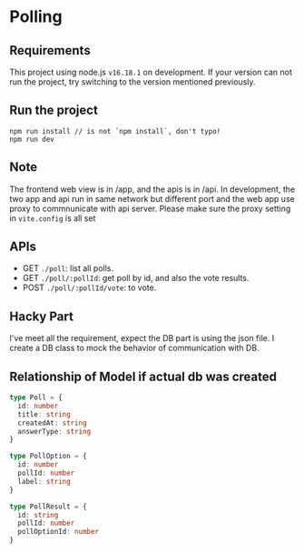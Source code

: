 # Polling

## Requirements

This project using node.js `v16.18.1` on development. If your version can not run the project, try switching to the version mentioned previously.

## Run the project

```
npm run install // is not `npm install`, don't typo!
npm run dev
```

## Note

The frontend web view is in /app, and the apis is in /api.
In development, the two app and api run in same network but different port and the web app use proxy to commnunicate with api server.
Please make sure the proxy setting in `vite.config` is all set

## APIs

- GET `./poll`: list all polls.
- GET `./poll/:pollId`: get poll by id, and also the vote results.
- POST `./poll/:pollId/vote`: to vote.

## Hacky Part

I've meet all the requirement, expect the DB part is using the json file. I create a DB class to mock the behavior of communication with DB.

## Relationship of Model if actual db was created

```typescript
type Poll = {
  id: number
  title: string
  createdAt: string
  answerType: string
}

type PollOption = {
  id: number
  pollId: number
  label: string
}

type PollResult = {
  id: string
  pollId: number
  pollOptionId: number
}
```
